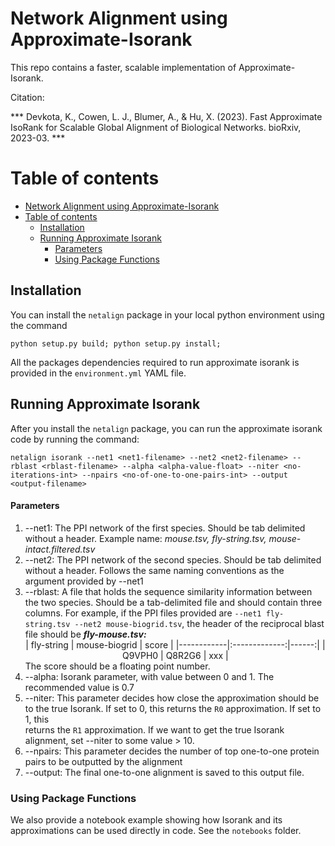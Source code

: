 # Network Alignment using Approximate-Isorank 

This repo contains a faster, scalable implementation of Approximate-Isorank.

Citation: 

*** Devkota, K., Cowen, L. J., Blumer, A., & Hu, X. (2023). Fast Approximate IsoRank for Scalable Global Alignment of Biological Networks. bioRxiv, 2023-03. ***

# Table of contents
- [Network Alignment using Approximate-Isorank](#network-alignment-using-approximate-isorank)
- [Table of contents](#table-of-contents)
  - [Installation](#installation)
  - [Running Approximate Isorank](#running-approximate-isorank)
      - [Parameters](#parameters)
    - [Using Package Functions](#using-package-functions)

## Installation

You can install the `netalign` package in your local python environment using the command 

```
python setup.py build; python setup.py install;
```

All the packages dependencies required to run approximate isorank is provided in the `environment.yml` YAML file.


## Running Approximate Isorank
After you install the `netalign` package, you can run the approximate isorank code by running the command:

```
netalign isorank --net1 <net1-filename> --net2 <net2-filename> --rblast <rblast-filename> --alpha <alpha-value-float> --niter <no-iterations-int> --npairs <no-of-one-to-one-pairs-int> --output <output-filename>
```

#### Parameters
1. --net1: The PPI network of the first species. Should be tab delimited without a header. Example name: *mouse.tsv, fly-string.tsv, mouse-intact.filtered.tsv*
2. --net2: The PPI network of the second species. Should be tab delimited without a header. Follows the same naming conventions as the argument provided by --net1
3. --rblast: A file that holds the sequence similarity information between the two species. Should be a tab-delimited file and should contain three columns.
             For example, if the PPI files provided are `--net1 fly-string.tsv --net2 mouse-biogrid.tsv`, the header of the reciprocal blast file should be
             ***fly-mouse.tsv:***
             <center>
             | fly-string | mouse-biogrid | score | 
             |------------|:-------------:|------:|
             | Q9VPH0     |   Q8R2G6      | xxx   |
             </center>
             The score should be a floating point number.
4. --alpha: Isorank parameter, with value between 0 and 1. The recommended value is 0.7
5. --niter: This parameter decides how close the approximation should be to the true Isorank. If set to 0, this returns the `R0` approximation. If set to 1, this       
returns the `R1` approximation. If we want to get the true Isorank alignment, set --niter to some value > 10.
6. --npairs: This parameter decides the number of top one-to-one protein pairs to be outputted by the alignment
7. --output: The final one-to-one alignment is saved to this output file.

### Using Package Functions

We also provide a notebook example showing how Isorank and its approximations can be used directly in code. See the `notebooks` folder.